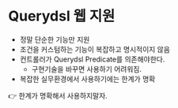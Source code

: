 # Querydsl 웹 지원
 
- 정말 단순한 기능만 지원
- 조건을 커스텀하는 기능이 복잡하고 명시적이지 않음
- 컨트롤러가 Querydsl Predicate를 의존해야한다.
  - 구현기술을 바꾸면 사용하기 어려워짐.
- 복잡한 실무환경에서 사용하기에는 한계가 명확

👉 한계가 명확해서 사용하지말자.